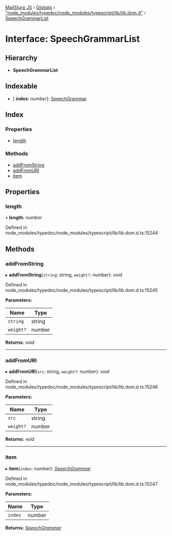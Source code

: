 [MailSlurp JS](../README.md) › [Globals](../globals.md) › ["node_modules/typedoc/node_modules/typescript/lib/lib.dom.d"](../modules/_node_modules_typedoc_node_modules_typescript_lib_lib_dom_d_.md) › [SpeechGrammarList](_node_modules_typedoc_node_modules_typescript_lib_lib_dom_d_.speechgrammarlist.md)

# Interface: SpeechGrammarList

## Hierarchy

* **SpeechGrammarList**

## Indexable

* \[ **index**: *number*\]: [SpeechGrammar](_node_modules_typedoc_node_modules_typescript_lib_lib_dom_d_.speechgrammar.md)

## Index

### Properties

* [length](_node_modules_typedoc_node_modules_typescript_lib_lib_dom_d_.speechgrammarlist.md#length)

### Methods

* [addFromString](_node_modules_typedoc_node_modules_typescript_lib_lib_dom_d_.speechgrammarlist.md#addfromstring)
* [addFromURI](_node_modules_typedoc_node_modules_typescript_lib_lib_dom_d_.speechgrammarlist.md#addfromuri)
* [item](_node_modules_typedoc_node_modules_typescript_lib_lib_dom_d_.speechgrammarlist.md#item)

## Properties

###  length

• **length**: *number*

Defined in node_modules/typedoc/node_modules/typescript/lib/lib.dom.d.ts:15244

## Methods

###  addFromString

▸ **addFromString**(`string`: string, `weight?`: number): *void*

Defined in node_modules/typedoc/node_modules/typescript/lib/lib.dom.d.ts:15245

**Parameters:**

Name | Type |
------ | ------ |
`string` | string |
`weight?` | number |

**Returns:** *void*

___

###  addFromURI

▸ **addFromURI**(`src`: string, `weight?`: number): *void*

Defined in node_modules/typedoc/node_modules/typescript/lib/lib.dom.d.ts:15246

**Parameters:**

Name | Type |
------ | ------ |
`src` | string |
`weight?` | number |

**Returns:** *void*

___

###  item

▸ **item**(`index`: number): *[SpeechGrammar](_node_modules_typedoc_node_modules_typescript_lib_lib_dom_d_.speechgrammar.md)*

Defined in node_modules/typedoc/node_modules/typescript/lib/lib.dom.d.ts:15247

**Parameters:**

Name | Type |
------ | ------ |
`index` | number |

**Returns:** *[SpeechGrammar](_node_modules_typedoc_node_modules_typescript_lib_lib_dom_d_.speechgrammar.md)*
